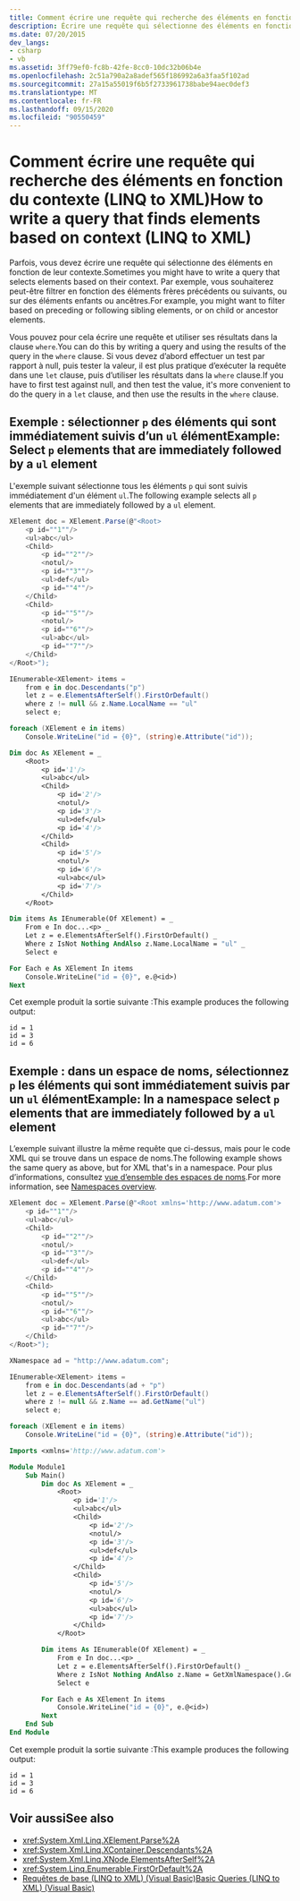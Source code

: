 ```yaml
---
title: Comment écrire une requête qui recherche des éléments en fonction du contexte-LINQ to XML
description: Écrire une requête qui sélectionne des éléments en fonction du contexte ; par exemple, filtrez les résultats en fonction des éléments frères précédents ou suivants.
ms.date: 07/20/2015
dev_langs:
- csharp
- vb
ms.assetid: 3ff79ef0-fc8b-42fe-8cc0-10dc32b06b4e
ms.openlocfilehash: 2c51a790a2a8adef565f186992a6a3faa5f102ad
ms.sourcegitcommit: 27a15a55019f6b5f2733961738babe94aec0def3
ms.translationtype: MT
ms.contentlocale: fr-FR
ms.lasthandoff: 09/15/2020
ms.locfileid: "90550459"
---
```

# <a name="how-to-write-a-query-that-finds-elements-based-on-context-linq-to-xml"></a><span data-ttu-id="1bd28-103">Comment écrire une requête qui recherche des éléments en fonction du contexte (LINQ to XML)</span><span class="sxs-lookup"><span data-stu-id="1bd28-103">How to write a query that finds elements based on context (LINQ to XML)</span></span>

<span data-ttu-id="1bd28-104">Parfois, vous devez écrire une requête qui sélectionne des éléments en fonction de leur contexte.</span><span class="sxs-lookup"><span data-stu-id="1bd28-104">Sometimes you might have to write a query that selects elements based on their context.</span></span> <span data-ttu-id="1bd28-105">Par exemple, vous souhaiterez peut-être filtrer en fonction des éléments frères précédents ou suivants, ou sur des éléments enfants ou ancêtres.</span><span class="sxs-lookup"><span data-stu-id="1bd28-105">For example, you might want to filter based on preceding or following sibling elements, or on child or ancestor elements.</span></span>

<span data-ttu-id="1bd28-106">Vous pouvez pour cela écrire une requête et utiliser ses résultats dans la clause `where`.</span><span class="sxs-lookup"><span data-stu-id="1bd28-106">You can do this by writing a query and using the results of the query in the `where` clause.</span></span> <span data-ttu-id="1bd28-107">Si vous devez d’abord effectuer un test par rapport à null, puis tester la valeur, il est plus pratique d’exécuter la requête dans une `let` clause, puis d’utiliser les résultats dans la `where` clause.</span><span class="sxs-lookup"><span data-stu-id="1bd28-107">If you have to first test against null, and then test the value, it's more convenient to do the query in a `let` clause, and then use the results in the `where` clause.</span></span>

## <a name="example-select-p-elements-that-are-immediately-followed-by-a-ul-element"></a><span data-ttu-id="1bd28-108">Exemple : sélectionner `p` des éléments qui sont immédiatement suivis d’un `ul` élément</span><span class="sxs-lookup"><span data-stu-id="1bd28-108">Example: Select `p` elements that are immediately followed by a `ul` element</span></span>

<span data-ttu-id="1bd28-109">L'exemple suivant sélectionne tous les éléments `p` qui sont suivis immédiatement d'un élément `ul`.</span><span class="sxs-lookup"><span data-stu-id="1bd28-109">The following example selects all `p` elements that are immediately followed by a `ul` element.</span></span>

```csharp
XElement doc = XElement.Parse(@"<Root>
    <p id=""1""/>
    <ul>abc</ul>
    <Child>
        <p id=""2""/>
        <notul/>
        <p id=""3""/>
        <ul>def</ul>
        <p id=""4""/>
    </Child>
    <Child>
        <p id=""5""/>
        <notul/>
        <p id=""6""/>
        <ul>abc</ul>
        <p id=""7""/>
    </Child>
</Root>");

IEnumerable<XElement> items =
    from e in doc.Descendants("p")
    let z = e.ElementsAfterSelf().FirstOrDefault()
    where z != null && z.Name.LocalName == "ul"
    select e;

foreach (XElement e in items)
    Console.WriteLine("id = {0}", (string)e.Attribute("id"));
```

```vb
Dim doc As XElement = _
    <Root>
        <p id='1'/>
        <ul>abc</ul>
        <Child>
            <p id='2'/>
            <notul/>
            <p id='3'/>
            <ul>def</ul>
            <p id='4'/>
        </Child>
        <Child>
            <p id='5'/>
            <notul/>
            <p id='6'/>
            <ul>abc</ul>
            <p id='7'/>
        </Child>
    </Root>

Dim items As IEnumerable(Of XElement) = _
    From e In doc...<p> _
    Let z = e.ElementsAfterSelf().FirstOrDefault() _
    Where z IsNot Nothing AndAlso z.Name.LocalName = "ul" _
    Select e

For Each e As XElement In items
    Console.WriteLine("id = {0}", e.@<id>)
Next
```

<span data-ttu-id="1bd28-110">Cet exemple produit la sortie suivante :</span><span class="sxs-lookup"><span data-stu-id="1bd28-110">This example produces the following output:</span></span>

```output
id = 1
id = 3
id = 6
```

## <a name="example-in-a-namespace-select-p-elements-that-are-immediately-followed-by-a-ul-element"></a><span data-ttu-id="1bd28-111">Exemple : dans un espace de noms, sélectionnez `p` les éléments qui sont immédiatement suivis par un `ul` élément</span><span class="sxs-lookup"><span data-stu-id="1bd28-111">Example: In a namespace select `p` elements that are immediately followed by a `ul` element</span></span>

<span data-ttu-id="1bd28-112">L’exemple suivant illustre la même requête que ci-dessus, mais pour le code XML qui se trouve dans un espace de noms.</span><span class="sxs-lookup"><span data-stu-id="1bd28-112">The following example shows the same query as above, but for XML that's in a namespace.</span></span> <span data-ttu-id="1bd28-113">Pour plus d’informations, consultez [vue d’ensemble des espaces de noms](namespaces-overview.md).</span><span class="sxs-lookup"><span data-stu-id="1bd28-113">For more information, see [Namespaces overview](namespaces-overview.md).</span></span>

```csharp
XElement doc = XElement.Parse(@"<Root xmlns='http://www.adatum.com'>
    <p id=""1""/>
    <ul>abc</ul>
    <Child>
        <p id=""2""/>
        <notul/>
        <p id=""3""/>
        <ul>def</ul>
        <p id=""4""/>
    </Child>
    <Child>
        <p id=""5""/>
        <notul/>
        <p id=""6""/>
        <ul>abc</ul>
        <p id=""7""/>
    </Child>
</Root>");

XNamespace ad = "http://www.adatum.com";

IEnumerable<XElement> items =
    from e in doc.Descendants(ad + "p")
    let z = e.ElementsAfterSelf().FirstOrDefault()
    where z != null && z.Name == ad.GetName("ul")
    select e;

foreach (XElement e in items)
    Console.WriteLine("id = {0}", (string)e.Attribute("id"));
```

```vb
Imports <xmlns='http://www.adatum.com'>

Module Module1
    Sub Main()
        Dim doc As XElement = _
            <Root>
                <p id='1'/>
                <ul>abc</ul>
                <Child>
                    <p id='2'/>
                    <notul/>
                    <p id='3'/>
                    <ul>def</ul>
                    <p id='4'/>
                </Child>
                <Child>
                    <p id='5'/>
                    <notul/>
                    <p id='6'/>
                    <ul>abc</ul>
                    <p id='7'/>
                </Child>
            </Root>

        Dim items As IEnumerable(Of XElement) = _
            From e In doc...<p> _
            Let z = e.ElementsAfterSelf().FirstOrDefault() _
            Where z IsNot Nothing AndAlso z.Name = GetXmlNamespace().GetName("ul") _
            Select e

        For Each e As XElement In items
            Console.WriteLine("id = {0}", e.@<id>)
        Next
    End Sub
End Module
```

<span data-ttu-id="1bd28-114">Cet exemple produit la sortie suivante :</span><span class="sxs-lookup"><span data-stu-id="1bd28-114">This example produces the following output:</span></span>

```output
id = 1
id = 3
id = 6
```

## <a name="see-also"></a><span data-ttu-id="1bd28-115">Voir aussi</span><span class="sxs-lookup"><span data-stu-id="1bd28-115">See also</span></span>

- <xref:System.Xml.Linq.XElement.Parse%2A>
- <xref:System.Xml.Linq.XContainer.Descendants%2A>
- <xref:System.Xml.Linq.XNode.ElementsAfterSelf%2A>
- <xref:System.Linq.Enumerable.FirstOrDefault%2A>
- [<span data-ttu-id="1bd28-116">Requêtes de base (LINQ to XML) (Visual Basic)</span><span class="sxs-lookup"><span data-stu-id="1bd28-116">Basic Queries (LINQ to XML) (Visual Basic)</span></span>](./find-element-specific-attribute.md)
